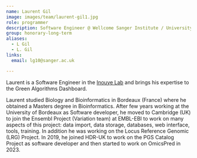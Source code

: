 ```yaml
---
name: Laurent Gil
image: images/team/laurent-gil1.jpg
role: programmer
description: Software Engineer @ Wellcome Sanger Institute / University of Cambridge
group: honorary-long-term
aliases:
  - L Gil
  - L. Gil
links:
  email: lg10@sanger.ac.uk

---
```


Laurent is a Software Engineer in the [Inouye Lab](https://www.inouyelab.org)
and brings his expertise to the Green Algorithms Dashboard.

Laurent studied Biology and Bioinformatics in Bordeaux (France) where he obtained a Masters degree in Bioinformatics. After few years working at the University of Bordeaux as Software developer, he moved to Cambridge (UK) to join the Ensembl Project (Variation team) at EMBL-EBI to work on many aspects of this project: data import, data storage, databases, web interface, tools, training. In addition he was working on the Locus Reference Genomic (LRG) Project. In 2019, he joined HDR-UK to work on the PGS Catalog Project as software developer and then started to work on OmicsPred in 2023.
